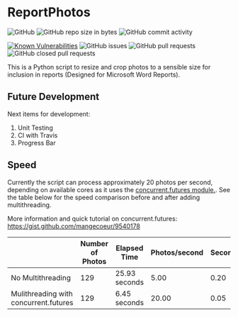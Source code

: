 # ReportPhotos
![GitHub](https://img.shields.io/github/license/adamrees89/ReportPhotos.svg)
![GitHub repo size in bytes](https://img.shields.io/github/repo-size/adamrees89/ReportPhotos.svg)
![GitHub commit activity](https://img.shields.io/github/commit-activity/w/adamrees89/ReportPhotos.svg)

[![Known Vulnerabilities](https://snyk.io/test/github/adamrees89/ReportPhotos/badge.svg)](https://snyk.io/test/github/adamrees89/ReportPhotos)
![GitHub issues](https://img.shields.io/github/issues/adamrees89/ReportPhotos.svg)
![GitHub pull requests](https://img.shields.io/github/issues-pr/adamrees89/ReportPhotos.svg)
![GitHub closed pull requests](https://img.shields.io/github/issues-pr-closed/adamrees89/ReportPhotos.svg)


This is a Python script to resize and crop photos to a sensible size for inclusion in reports (Designed for Microsoft Word Reports).

## Future Development

Next items for development:

1. Unit Testing
2. CI with Travis
3. Progress Bar

## Speed

Currently the script can process approximately 20 photos per second, depending on available cores as it uses the [concurrent.futures module.](https://docs.python.org/3.3/library/concurrent.futures.html).  See the table below for the speed comparison before and after adding multithreading.

More information and quick tutorial on concurrent.futures:  https://gist.github.com/mangecoeur/9540178

|  |Number of Photos | Elapsed Time | Photos/second | Seconds/photo |
|---|---|---|---|---|
No Multithreading | 129 | 25.93 seconds| 5.00 | 0.20 |
Mulithreading with concurrent.futures | 129 | 6.45 seconds| 20.00 | 0.05|
